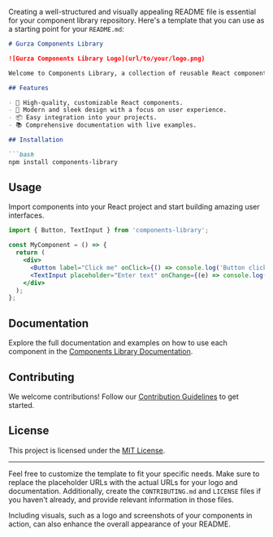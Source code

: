Creating a well-structured and visually appealing README file is essential for your component library repository. Here's a template that you can use as a starting point for your `README.md`:

```markdown
# Gurza Components Library

![Gurza Components Library Logo](url/to/your/logo.png)

Welcome to Components Library, a collection of reusable React components designed to streamline the development process and enhance the user interface of your projects.

## Features

- 🚀 High-quality, customizable React components.
- 🎨 Modern and sleek design with a focus on user experience.
- 📦 Easy integration into your projects.
- 📚 Comprehensive documentation with live examples.

## Installation

```bash
npm install components-library
```

## Usage

Import components into your React project and start building amazing user interfaces.

```jsx
import { Button, TextInput } from 'components-library';

const MyComponent = () => {
  return (
    <div>
      <Button label="Click me" onClick={() => console.log('Button clicked!')} />
      <TextInput placeholder="Enter text" onChange={(e) => console.log(e.target.value)} />
    </div>
  );
};
```

## Documentation

Explore the full documentation and examples on how to use each component in the [Components Library Documentation](url/to/documentation).

## Contributing

We welcome contributions! Follow our [Contribution Guidelines](CONTRIBUTING.md) to get started.

## License

This project is licensed under the [MIT License](LICENSE).

---

Feel free to customize the template to fit your specific needs. Make sure to replace the placeholder URLs with the actual URLs for your logo and documentation. Additionally, create the `CONTRIBUTING.md` and `LICENSE` files if you haven't already, and provide relevant information in those files.

Including visuals, such as a logo and screenshots of your components in action, can also enhance the overall appearance of your README.
